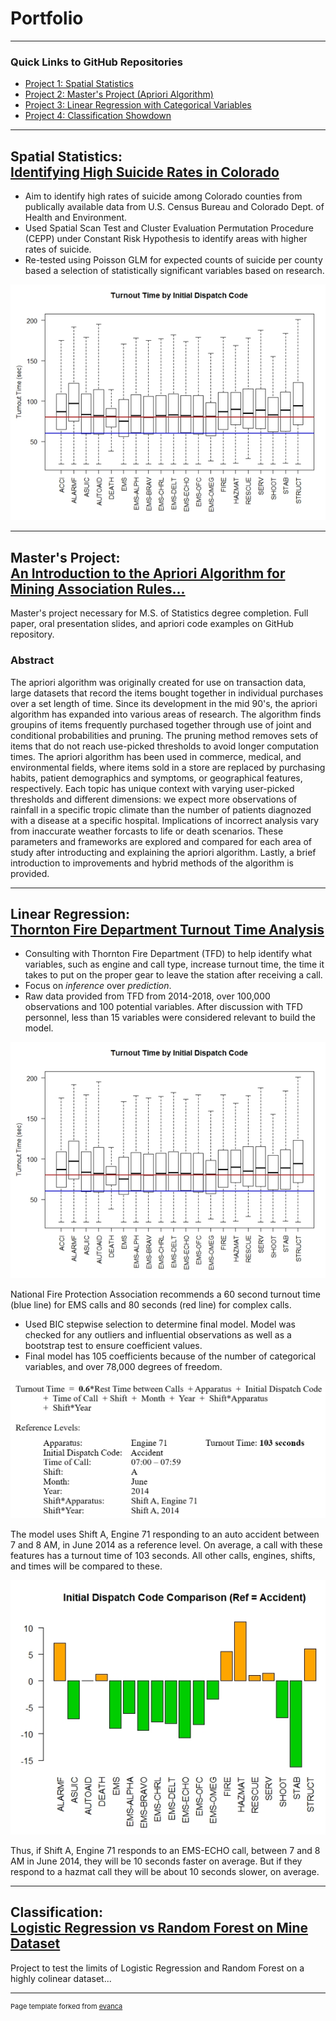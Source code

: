 # Portfolio

---

### Quick Links to GitHub Repositories
* [Project 1: Spatial Statistics](https://github.com/Emma-M-Collins/spatial_stats)
* [Project 2: Master's Project (Apriori Algorithm)](https://github.com/Emma-M-Collins/apriori)
* [Project 3: Linear Regression with Categorical Variables](https://github.com/Emma-M-Collins/turnout_time)
* [Project 4: Classification Showdown](https://github.com/Emma-M-Collins/classification)

---

## Spatial Statistics:<br>[Identifying High Suicide Rates in Colorado](https://github.com/Emma-M-Collins/spatial_stats)
* Aim to identify high rates of suicide among Colorado counties from publically available data from U.S. Census Bureau and Colorado Dept. of Health and Environment.
* Used Spatial Scan Test and Cluster Evaluation Permutation Procedure (CEPP) under Constant Risk Hypothesis to identify areas with higher rates of suicide.
* Re-tested using Poisson GLM for expected counts of suicide per county based a selection of statistically significant variables based on research.

<img src="https://github.com/Emma-M-Collins/Emma-M-Collins.github.io/blob/master/images/CallBox.png">

---

## Master's Project:<br>[An Introduction to the Apriori Algorithm for Mining Association Rules...](https://github.com/Emma-M-Collins/apriori)
Master's project necessary for M.S. of Statistics degree completion.  Full paper, oral presentation slides, and apriori code examples on GitHub repository.

### Abstract
The apriori algorithm was originally created for use on transaction data, large datasets that record the items bought together in individual purchases over a set length of time.  Since its development in the mid 90's, the apriori algorithm has expanded into various areas of research.  The algorithm finds groupins of items frequently purchased together through use of joint and conditional probabilities and pruning.  The pruning method removes sets of items that do not reach use-picked thresholds to avoid longer computation times.  The apriori algorithm has been used in commerce, medical, and environmental fields, where items sold in a store are replaced by purchasing habits, patient demographics and symptoms, or geographical features, respectively.  Each topic has unique context with varying user-picked thresholds and different dimensions: we expect more observations of rainfall in a specific tropic climate than the number of patients diagnozed with a disease at a specific hospital.  Implications of incorrect analysis vary from inaccurate weather forcasts to life or death scenarios.  These parameters and frameworks are explored and compared for each area of study after introducting and explaining the apriori algorithm.  Lastly, a brief introduction to improvements and hybrid methods of the algorithm is provided.

---

## Linear Regression:<br>[Thornton Fire Department Turnout Time Analysis](https://github.com/Emma-M-Collins/turnout_time)

* Consulting with Thornton Fire Department (TFD) to help identify what variables, such as engine and call type, increase turnout time, the time it takes to put on the proper gear to leave the station after receiving a call.  
* Focus on *inference* over *prediction*.
* Raw data provided from TFD from 2014-2018, over 100,000 observations and 100 potential variables.  After discussion with TFD personnel, less than 15 variables were considered relevant to build the model.

![](https://github.com/Emma-M-Collins/Emma-M-Collins.github.io/blob/master/images/CallBox.png)

National Fire Protection Association recommends a 60 second turnout time (blue line) for EMS calls and 80 seconds (red line) for complex calls.

* Used BIC stepwise selection to determine final model.  Model was checked for any outliers and influential observations as well as a bootstrap test to ensure coefficient values.
* Final model has 105 coefficients because of the number of categorical variables, and over 78,000 degrees of freedom.

![](https://github.com/Emma-M-Collins/turnout_time/blob/main/FinalModel.png)

The model uses Shift A, Engine 71 responding to an auto accident between 7 and 8 AM, in June 2014 as a reference level.  On average, a call with these features has a turnout time of 103 seconds.  All other calls, engines, shifts, and times will be compared to these. 

![](https://github.com/Emma-M-Collins/turnout_time/blob/main/CallCoeff.png)

Thus, if Shift A, Engine 71 responds to an EMS-ECHO call, between 7 and 8 AM in June 2014, they will be 10 seconds faster on average.  But if they respond to a hazmat call they will be about 10 seconds slower, on average. 

---

## Classification:<br>[Logistic Regression vs Random Forest on Mine Dataset](https://github.com/Emma-M-Collins/classification)
Project to test the limits of Logistic Regression and Random Forest on a highly colinear dataset...


---
<p style="font-size:11px">Page template forked from <a href="https://github.com/evanca/quick-portfolio">evanca</a></p>
<!-- Remove above link if you don't want to attibute -->
